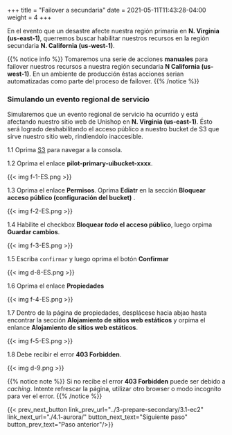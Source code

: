 +++
title = "Failover a secundaria"
date =  2021-05-11T11:43:28-04:00
weight = 4
+++

En el evento que un desastre afecte nuestra región primaria en **N. Virginia (us-east-1)**, querremos buscar habilitar nuestros recursos en la región secundaria  **N. California (us-west-1)**.

{{% notice info %}}
Tomaremos una serie de acciones **manuales** para failover nuestros recursos a nuestra región secundaria **N California (us-west-1)**.
En un ambiente de producción éstas acciones serian automatizadas como parte del proceso de failover.
{{% /notice %}}

### Simulando un evento regional de servicio

Simularemos que un evento regional de servicio ha ocurrido y está afectando nuestro sitio web de Unishop en **N. Virginia (us-east-1)**. Ésto será logrado deshabilitando el acceso público a nuestro bucket de S3 que sirve nuestro sitio web, rindiendolo inaccesible.

1.1 Oprima [S3](https://console.aws.amazon.com/s3/home?region=us-east-1#/) para navegar a la consola.

1.2 Oprima el enlace **pilot-primary-uibucket-xxxx**.

{{< img f-1-ES.png >}}

1.3 Oprima el enlace **Permisos**. Oprima **Ediatr** en la sección **Bloquear acceso público (configuración del bucket)** .

{{< img f-2-ES.png >}}

1.4 Habilite el checkbox **Bloquear _todo_ el acceso público**, luego orpima **Guardar cambios**.

{{< img f-3-ES.png >}}

1.5 Escriba `confirmar` y luego oprima el botón **Confirmar**

{{< img d-8-ES.png >}}

1.6 Oprima el enlace **Propiedades**

{{< img f-4-ES.png >}}

1.7 Dentro de la página de propiedades, desplácese hacia abjao hasta encontrar la sección **Alojamiento de sitios web estáticos** y orpima el enlance **Alojamiento de sitios web estáticos**.

{{< img f-5-ES.png >}}

1.8 Debe recibir el error **403 Forbidden**.

{{< img d-9.png >}}

{{% notice note %}}
Si no recibe el error **403 Forbidden** puede ser debido a _caching_. Intente refrescar la página, utilizar otro browser o modo incognito para ver el error.
{{% /notice  %}}


{{< prev_next_button link_prev_url="../3-prepare-secondary/3.1-ec2" link_next_url="./4.1-aurora/" button_next_text="Siguiente paso" button_prev_text="Paso anterior"/>}}